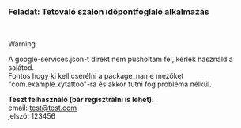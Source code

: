 ### Feladat: Tetováló szalon időpontfoglaló alkalmazás 
</br>

> [!warning]
> A google-services.json-t direkt nem pusholtam fel, kérlek használd a sajátod.\
> Fontos hogy ki kell cserélni a package_name mezőket "com.example.xytattoo"-ra és akkor futni fog probléma nélkül.

**Teszt felhasználó (bár regisztrálni is lehet):**
</br>
email: test@test.com
</br>
jelszó: 123456

